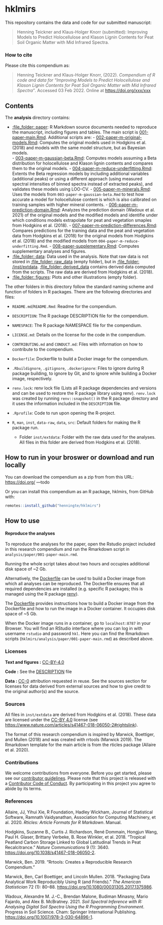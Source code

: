 
<!-- README.md is generated from README.Rmd. Please edit that file -->

# hklmirs

This repository contains the data and code for our submitted manuscript:

> Henning Teickner and Klaus-Holger Knorr (submitted): Improving Models
> to Predict Holocellulose and Klason Lignin Contents for Peat Soil
> Organic Matter with Mid Infrared Spectra.

### How to cite

Please cite this compendium as:

> Henning Teickner and Klaus-Holger Knorr, (2022). *Compendium of R code
> and data for “Improving Models to Predict Holocellulose and Klason
> Lignin Contents for Peat Soil Organic Matter with Mid Infrared
> Spectra”*. Accessed 03 Feb 2022. Online at <https://doi.org/xxx/xxx>

## Contents

The **analysis** directory contains:

  - [:file\_folder: paper](/analysis/paper): R Markdown source documents
    needed to reproduce the manuscript, including figures and tables.
    The main script is
    [001-paper-main.Rmd](analysis/paper/001-paper-main.Rmd). Additional
    scripts are: -
    [002-paper-m-original-models.Rmd](analysis/paper/002-paper-m-original-models.Rmd):
    Computes the original models used in Hodgkins et al. (2018) and
    models with the same model structure, but as Bayesian models.  
    \-
    [003-paper-m-gaussian-beta.Rmd](analysis/paper/003-paper-m-gaussian-beta.Rmd):
    Computes models assuming a Beta distribution for holocellulose and
    Klason lignin contents and compares them to the original models. -
    [004-paper-m-reduce-underfitting.Rmd](analysis/paper/004-paper-m-reduce-underfitting.Rmd):
    Extents the Beta regression models by including additional variables
    (additional peaks) or using a different approach (using measured
    spectral intensities of binned spectra instead of extracted peaks),
    and validates these models using LOO-CV. -
    [005-paper-m-minerals.Rmd](analysis/paper/005-paper-m-minerals.Rmd):
    Uses the models from `003-paper-m-gaussian-beta.Rmd` to test how
    accurate a model for holocellulose content is which is also
    calibrated on training samples with higher mineral contents. -
    [006-paper-m-prediction-domain.Rmd](analysis/paper/006-paper-m-prediction-domain.Rmd):
    Analyzes the prediction domain (Wadoux et al. 2021) of the original
    models and the modified models and identifie under which conditions
    models extrapolate for peat and vegetation smaples from Hodgkins et
    al. (2018). -
    [007-paper-m-prediction-differences.Rmd](analysis/paper/007-paper-m-prediction-differences.Rmd):
    Compares predictions for the training data and the peat and
    vegetation data from Hodgkins et al. (2018) for the original models
    from Hodgkins et al. (2018) and the modified models from
    `004-paper-m-reduce-underfitting.Rmd`. -
    [008-paper-supplementary.Rmd](analysis/paper/008-paper-supplementary.Rmd):
    Computes supplementary analyses and figures.
  - [:file\_folder: data](/analysis/data): Data used in the analysis.
    Note that raw data is not stored in [:file\_folder:
    raw\_data](/analysis/data/raw_data) (empty folder), but in
    [:file\_folder: /inst/extdata](/inst/extdata). [:file\_folder:
    derived\_data](/analysis/data/derived_data) contains derived data
    computed from the scripts. The raw data are derived from Hodgkins et
    al. (2018).
  - [:file\_folder: figures](/analysis/figures): Plots and other
    illustrations (empty folder).

The other folders in this directory follow the standard naming scheme
and function of folders in R packages. There are the following
directories and files:

  - `README.md`/`README.Rmd`: Readme for the compendium.  

  - `DESCRIPTION`: The R package DESCRIPTION file for the compendium.  

  - `NAMESPACE`: The R package NAMESPACE file for the compendium.  

  - `LICENSE.md`: Details on the license for the code in the
    compendium.  

  - `CONTRIBUTING.md` and `CONDUCT.md`: Files with information on how to
    contribute to the compendium.  

  - `Dockerfile`: Dockerfile to build a Docker image for the
    compendium.  

  - `.Rbuildignore`, `.gitignore`, `.dockerignore`: Files to ignore
    during R package building, to ignore by Git, and to ignore while
    building a Docker image, respectively.  

  - `renv.lock`: renv lock file (Lists all R package dependencies and
    versions and can be used to restore the R package library using
    renv). `renv.lock` was created by running `renv::snapshot()` in the
    R package directory and it uses the information included in the
    `DESCRIPTION` file.  

  - `.Rprofile`: Code to run upon opening the R-project.  

  - `R`, `man`, `inst`, `data-raw`, `data`, `src`: Default folders for
    making the R package run.
    
      - Folder `inst/extdata`: Folder with the raw data used for the
        analyses. All files in this folder are derived from Hodgkins et
        al. (2018).

## How to run in your broswer or download and run locally

You can download the compendium as a zip from from this URL:
<https://doi.org/> —todo

Or you can install this compendium as an R package, hklmirs, from GitHub
with:

``` r
remotes::install_github("henningte/hklmirs")
```

## How to use

#### Reproduce the analyses

To reproduce the analyses for the paper, open the Rstudio project
included in this research compendium and run the Rmarkdown script in
`analysis/paper/001-paper-main.rmd`.

Running the whole script takes about two hours and occupies additional
disk space of \~2 Gb.

Alternatively, the [Dockerfile](Dockerfile) can be used to build a
Docker image from which all analyses can be reproduced. The Dockerfile
ensures that all required dependencies are installed (e.g. specific R
packages; this is managed using the R package
[renv](https://rstudio.github.io/renv/articles/renv.html)).

The [Dockerfile](Dockerfile) provides instructions how to build a Docker
image from the Dockerfile and how to run the image in a Docker
container. It occupies disk space of \~5 Gb.

When the Docker image runs in a container, go to `localhost:8787` in
your Browser. You will find an RStudio interface where you can log in
with username `rstudio` and password `hkl`. Here you can find the
Rmarkdown scripts (`hklmirs/analysis/paper/001-paper-main.rmd`) as
described above.

### Licenses

**Text and figures :**
[CC-BY-4.0](http://creativecommons.org/licenses/by/4.0/)

**Code :** See the [DESCRIPTION](DESCRIPTION) file

**Data :** [CC-0](http://creativecommons.org/publicdomain/zero/1.0/)
attribution requested in reuse. See the sources section for licenses for
data derived from external sources and how to give credit to the
original author(s) and the source.

### Sources

All files in `inst/extdata` are derived from Hodgkins et al. (2018).
These data are licensed under the
[CC-BY 4.0](http://creativecommons.org/licenses/by/4.0/) license (see
<https://www.nature.com/articles/s41467-018-06050-2#rightslink>).

The format of this research compendium is inspired by Marwick,
Boettiger, and Mullen (2018) and was created with rrtools (Marwick
2019). The Rmarkdown template for the main article is from the rticles
package (Allaire et al. 2020).

### Contributions

We welcome contributions from everyone. Before you get started, please
see our [contributor guidelines](CONTRIBUTING.md). Please note that this
project is released with a [Contributor Code of Conduct](CONDUCT.md). By
participating in this project you agree to abide by its terms.

### References

<div id="refs" class="references">

<div id="ref-Allaire.2020">

Allaire, JJ, Yihui Xie, R Foundation, Hadley Wickham, Journal of
Statistical Software, Ramnath Vaidyanathan, Association for Computing
Machinery, et al. 2020. *Rticles: Article Formats for R Markdown*.
Manual.

</div>

<div id="ref-Hodgkins.2018">

Hodgkins, Suzanne B., Curtis J. Richardson, René Dommain, Hongjun Wang,
Paul H. Glaser, Brittany Verbeke, B. Rose Winkler, et al. 2018.
“Tropical Peatland Carbon Storage Linked to Global Latitudinal Trends
in Peat Recalcitrance.” *Nature Communications* 9 (1): 3640.
<https://doi.org/10.1038/s41467-018-06050-2>.

</div>

<div id="ref-Marwick.2019">

Marwick, Ben. 2019. “Rrtools: Creates a Reproducible Research
Compendium.”

</div>

<div id="ref-Marwick.2018">

Marwick, Ben, Carl Boettiger, and Lincoln Mullen. 2018. “Packaging Data
Analytical Work Reproducibly Using R (and Friends).” *The American
Statistician* 72 (1): 80–88.
<https://doi.org/10.1080/00031305.2017.1375986>.

</div>

<div id="ref-Wadoux.2021">

Wadoux, Alexandre M. J.-C., Brendan Malone, Budiman Minasny, Mario
Fajardo, and Alex B. McBratney. 2021. *Soil Spectral Inference with R:
Analysing Digital Soil Spectra Using the R Programming Environment*.
Progress in Soil Science. Cham: Springer International Publishing.
<https://doi.org/10.1007/978-3-030-64896-1>.

</div>

</div>
